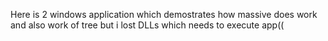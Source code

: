 Here is 2 windows application which demostrates how massive does work and also work of tree but i lost DLLs which needs to execute app((
